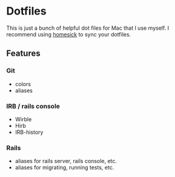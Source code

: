 # Dotfiles

This is just a bunch of helpful dot files for Mac that I use myself.
I recommend using [homesick](https://github.com/technicalpickles/homesick) to sync your dotfiles.

## Features

### Git
* colors
* aliases

### IRB / rails console

* Wirble
* Hirb
* IRB-history

### Rails

* aliases for rails server, rails console, etc.
* aliases for migrating, running tests, etc.